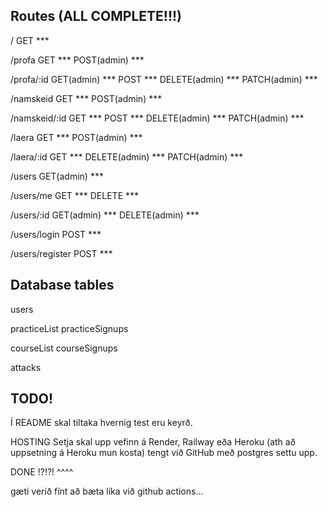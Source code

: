 ## Routes (ALL COMPLETE!!!)

/
GET              ***

/profa
GET              ***
POST(admin)      ***

/profa/:id
GET(admin)       ***
POST             ***
DELETE(admin)    ***
PATCH(admin)     ***

/namskeid
GET              ***
POST(admin)      ***

/namskeid/:id
GET              ***
POST             ***
DELETE(admin)    ***
PATCH(admin)     ***

/laera
GET              ***
POST(admin)      ***

/laera/:id
GET              ***
DELETE(admin)    ***
PATCH(admin)     ***

/users
GET(admin)       ***

/users/me
GET              ***
DELETE           ***

/users/:id
GET(admin)       ***
DELETE(admin)    ***

/users/login
POST             ***

/users/register
POST             ***

## Database tables

users

practiceList
practiceSignups

courseList
courseSignups

attacks

## TODO!

Í README skal tiltaka hvernig test eru keyrð.

HOSTING
Setja skal upp vefinn á Render, Railway eða Heroku (ath að uppsetning á Heroku mun kosta) tengt við GitHub með postgres settu upp.

DONE !?!?! ^^^^

gæti verið fínt að bæta líka við github actions...
